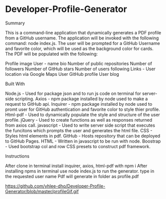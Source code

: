 # Developer-Profile-Generator

Summary

This is a command-line application that dynamically generates a PDF profile from a GitHub username. The application will be invoked with the following command: node index.js. The user will be prompted for a GitHub Username and favorite color, which will be used as the background color for cards. The PDF will be populated with the following:

  Profile image
  User -
    name
    bio
    Number of public repositories
    Number of followers
    Number of GitHub stars
    Number of users following
  Links -
    User location via Google Maps
    User GitHub profile
    User blog



Built With

  Node.js - Used for package json and to run js code on terminal for server-side scripting.
  Axios - npm package installed by node used to make a request to GitHub api.
  Inquirer - npm package installed by node used to promt user for GitHub authentication and favorite color to style thier profile.
  Html-pdf - Used to dynamically populate the style and structure of the user profile.
  jQuery - Used to create functions as well as responses returned from axios call.
  javascript - Used to write server side script that executes the funcitons which prompts the user and generates the html file.
  CSS - Styles html elements in pdf.
  GitHub - Hosts repository that can be deployed to GitHub Pages.
  HTML - Written in javascript to be run with node.
  Boostrap - Used bootstrap col and row CSS presets to construct pdf framework.



Instructions

  After clone
    in terminal install inquirer, axios, html-pdf with npm i
  After installing npms
    in terminal use node index.js to run the generator.
    type in the requested user name
  Pdf will generate in folder as profile.pdf

https://github.com/yhlee-dho/Developer-Profile-Generator/blob/master/profileGif.gif
  
